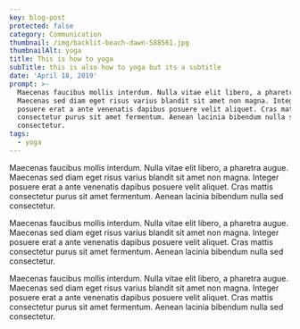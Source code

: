 ```yaml
---
key: blog-post
protected: false
category: Communication
thumbnail: /img/backlit-beach-dawn-588561.jpg
thumbnailAlt: yoga
title: This is how to yoga
subTitle: this is also how to yoga but its a subtitle
date: 'April 18, 2019'
prompt: >-
  Maecenas faucibus mollis interdum. Nulla vitae elit libero, a pharetra augue.
  Maecenas sed diam eget risus varius blandit sit amet non magna. Integer
  posuere erat a ante venenatis dapibus posuere velit aliquet. Cras mattis
  consectetur purus sit amet fermentum. Aenean lacinia bibendum nulla sed
  consectetur.
tags:
  - yoga
---
```

Maecenas faucibus mollis interdum. Nulla vitae elit libero, a pharetra augue. Maecenas sed diam eget risus varius blandit sit amet non magna. Integer posuere erat a ante venenatis dapibus posuere velit aliquet. Cras mattis consectetur purus sit amet fermentum. Aenean lacinia bibendum nulla sed consectetur.



Maecenas faucibus mollis interdum. Nulla vitae elit libero, a pharetra augue. Maecenas sed diam eget risus varius blandit sit amet non magna. Integer posuere erat a ante venenatis dapibus posuere velit aliquet. Cras mattis consectetur purus sit amet fermentum. Aenean lacinia bibendum nulla sed consectetur.



Maecenas faucibus mollis interdum. Nulla vitae elit libero, a pharetra augue. Maecenas sed diam eget risus varius blandit sit amet non magna. Integer posuere erat a ante venenatis dapibus posuere velit aliquet. Cras mattis consectetur purus sit amet fermentum. Aenean lacinia bibendum nulla sed consectetur.
